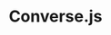 ---
codehost: https://github.com/conversejs
logohandle: conversejs
sort: conversejs
title: Converse.js
website: https://conversejs.org/
---